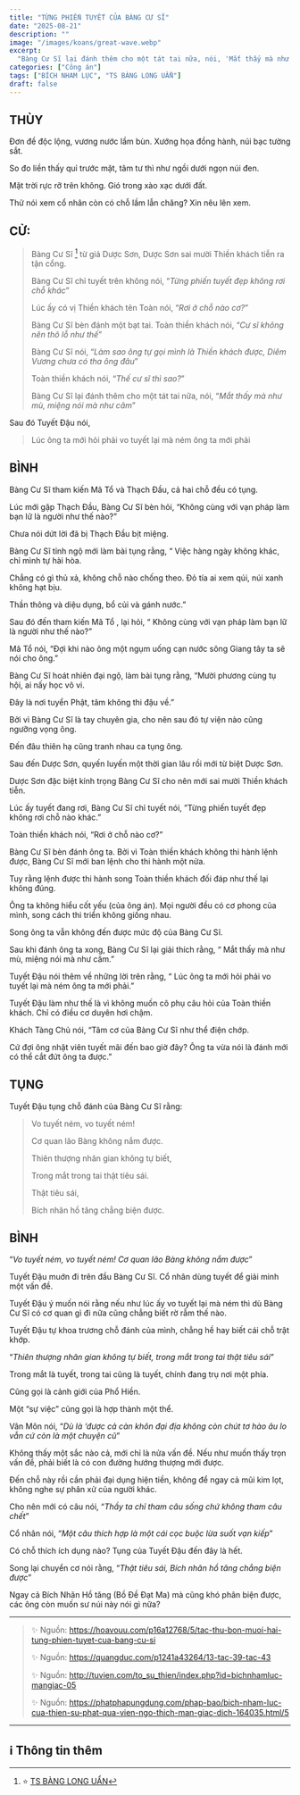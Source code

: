 ```yaml
---
title: "TỪNG PHIẾN TUYẾT CỦA BÀNG CƯ SĨ"
date: "2025-08-21"
description: ""
image: "/images/koans/great-wave.webp"
excerpt: 
  "Bàng Cư Sĩ lại đánh thêm cho một tát tai nữa, nói, 'Mắt thấy mà như mù, miệng nói mà như câm'"
categories: ["Công án"]
tags: ["BÍCH NHAM LỤC", "TS BÀNG LONG UẨN"]
draft: false
---
```


## THÙY

Đơn đề độc lộng, vương nước lầm bùn. Xướng họa đồng hành, núi bạc tường sắt. 

So đo liền thấy quỉ trước mặt, tâm tư thì như ngồi dưới ngọn núi đen. 

Mặt trời rực rỡ trên không. Gió trong xào xạc dưới đất. 

Thử nói xem cổ nhân còn có chỗ lầm lẫn chăng? Xin nêu lên xem.

## CỬ:

> Bàng Cư Sĩ [^1] từ giả Dược Sơn, Dược Sơn sai mười Thiền khách tiễn ra tận cổng. 
> 
> Bàng Cư Sĩ chỉ tuyết trên không nói, “*Từng phiến tuyết đẹp không rơi chỗ khác*” 
> 
> Lúc ấy có vị Thiền khách tên Toàn nói, “*Rơi ở chỗ nào cơ?*” 
> 
> Bàng Cư Sĩ bèn đánh một bạt tai. Toàn thiền khách nói, “*Cư sĩ không nên thô lỗ như thế*” 
> 
> Bàng Cư Sĩ nói, “*Làm sao ông tự gọi mình là Thiền khách được, Diêm Vương chưa có tha ông đâu*” 
> 
> Toàn thiền khách nói, “*Thế cư sĩ thì sao?*” 
> 
> Bàng Cư Sĩ lại đánh thêm cho một tát tai nữa, nói, “*Mắt thấy mà như mù, miệng nói mà như câm*” 

Sau đó Tuyết Đậu nói, 

> Lúc ông ta mới hỏi phải vo tuyết lại mà ném ông ta mới phải

## BÌNH

Bàng Cư Sĩ tham kiến Mã Tổ và Thạch Đầu, cả hai chỗ đều có tụng. 

Lúc mới gặp Thạch Đầu, Bàng Cư Sĩ bèn hỏi, “Không cùng với vạn pháp làm bạn lữ là người như thế nào?” 

Chưa nói dứt lời đã bị Thạch Đầu bịt miệng. 

Bàng Cư Sĩ tỉnh ngộ mới làm bài tụng rằng, “ Việc hàng ngày không khác, chỉ mình tự hài hòa. 

Chẳng có gì thủ xả, không chỗ nào chống theo. Đỏ tía ai xem qúi, núi xanh không hạt bịu. 

Thần thông và diệu dụng, bổ củi và gánh nước.”

Sau đó đến tham kiến Mã Tổ , lại hỏi, “ Không cùng với vạn pháp làm bạn lữ là người như thế nào?” 

Mã Tổ nói, “Đợi khi nào ông một ngụm uống cạn nước sông Giang tây ta sẽ nói cho ông.” 

Bàng Cư Sĩ hoát nhiên đại ngộ, làm bài tụng rằng, “Mười phương cùng tụ hội, ai nấy học vô vi. 

Đây là nơi tuyển Phật, tâm không thi đậu về.”

Bởi vì Bàng Cư Sĩ là tay chuyên gia, cho nên sau đó tự viện nào cũng ngưỡng vọng ông. 

Đến đâu thiên hạ cũng tranh nhau ca tụng ông. 

Sau đến Dược Sơn, quyến luyến một thời gian lâu rồi mới từ biệt Dược Sơn. 

Dược Sơn đặc biệt kính trọng Bàng Cư Sĩ cho nên mới sai mười Thiền khách tiễn. 

Lúc ấy tuyết đang rơi, Bàng Cư Sĩ chỉ tuyết nói, ”Từng phiến tuyết đẹp không rơi chỗ nào khác.” 

Toàn thiền khách nói, “Rơi ở chỗ nào cơ?” 

Bàng Cư Sĩ bèn đánh ông ta. Bởi vì Toàn thiền khách không thi hành lệnh được, Bàng Cư Sĩ mới ban lệnh cho thi hành một nửa. 

Tuy rằng lệnh được thi hành song Toàn thiền khách đối đáp như thế lại không đúng. 

Ông ta không hiểu cốt yếu (của ông án). Mọi người đều có cơ phong của mình, song cách thi triển không giống nhau. 

Song ông ta vẫn không đến được mức độ của Bàng Cư Sĩ. 

Sau khi đánh ông ta xong, Bàng Cư Sĩ lại giải thích rằng, “ Mắt thấy mà như mù, miệng nói mà như câm.” 

Tuyết Đậu nói thêm về những lời trên rằng, “ Lúc ông ta mới hỏi phải vo tuyết lại mà ném ông ta mới phải.” 

Tuyết Đậu làm như thế là vì không muốn cô phụ câu hỏi của Toàn thiền khách. Chỉ có điều cơ duyên hơi chậm. 

Khách Tàng Chủ nói, “Tâm cơ của Bàng Cư Sĩ như thể điện chớp. 

Cứ đợi ông nhặt viên tuyết mãi đến bao giờ đây? Ông ta vừa nói là đánh mới có thể cắt đứt ông ta được.”

## TỤNG

Tuyết Đậu tụng chỗ đánh của Bàng Cư Sĩ rằng:

> Vo tuyết ném, vo tuyết ném!
>
> Cơ quan lão Bàng không nắm được.
>
> Thiên thượng nhân gian không tự biết,
>
> Trong mắt trong tai thật tiêu sái.
>
> Thật tiêu sái,
>
> Bích nhãn hồ tăng chẳng biện được.

## BÌNH

“*Vo tuyết ném, vo tuyết ném! Cơ quan lão Bàng không nắm được*” 

Tuyết Đậu muớn đi trên đầu Bàng Cư Sĩ. Cổ nhân dùng tuyết để giải minh một vấn đề. 

Tuyết Đậu ý muốn nói rằng nếu như lúc ấy vo tuyết lại mà ném thì dù Bàng Cư Sĩ có cơ quan gì đi nữa cũng chẳng biết rờ rẫm thế nào. 

Tuyết Đậu tự khoa trương chỗ đánh của mình, chẳng hề hay biết cái chỗ trật khớp. 

“*Thiên thượng nhân gian không tự biết, trong mắt trong tai thật tiêu sái*” 

Trong mắt là tuyết, trong tai cũng là tuyết, chính đang trụ nơi một phía. 

Cũng gọi là cảnh giới của Phổ Hiền. 

Một “sự việc” cũng gọi là hợp thành một thể. 

Vân Môn nói, “*Dù là ‘được cả càn khôn đại địa không còn chút tơ hào âu lo vẫn cứ còn là một chuyện cũ*” 

Không thấy một sắc nào cả, mới chỉ là nửa vấn đề. Nếu như muốn thấy trọn vấn đề, phải biết là có con đường hướng thượng mới được. 

Đến chỗ này rồi cần phải đại dụng hiện tiền, không để ngay cả mũi kim lọt, không nghe sự phân xử của người khác.

Cho nên mới có câu nói, “*Thầy ta chỉ tham câu sống chứ không tham câu chết*” 

Cổ nhân nói, “*Một câu thích hợp là một cái cọc buộc lừa suốt vạn kiếp*” 

Có chỗ thích ích dụng nào? Tụng của Tuyết Đậu đến đây là hết. 

Song lại chuyển cơ nói rằng, “*Thật tiêu sái, Bích nhãn hồ tăng chẳng biện được*” 

Ngay cả Bích Nhãn Hồ tăng (Bồ Đề Đạt Ma) mà cũng khó phân biện được, các ông còn muốn sư núi này nói gì nữa?

***

> ✨ Nguồn: https://hoavouu.com/p16a12768/5/tac-thu-bon-muoi-hai-tung-phien-tuyet-cua-bang-cu-si
>
> ✨ Nguồn: https://quangduc.com/p1241a43264/13-tac-39-tac-43
>
> ✨ Nguồn: http://tuvien.com/to_su_thien/index.php?id=bichnhamluc-mangiac-05
>
> ✨ Nguồn: https://phatphapungdung.com/phap-bao/bich-nham-luc-cua-thien-su-phat-qua-vien-ngo-thich-man-giac-dich-164035.html/5

***

## ℹ️ Thông tin thêm

[^1]: ⭐️ <a href="https://blog.phapthihoi.org/gt-member/ts-bang-long-uan/" target="_blank">TS BÀNG LONG UẨN</a>


